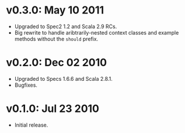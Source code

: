 v0.3.0: May 10 2011
===================

* Upgraded to Spec2 1.2 and Scala 2.9 RCs.
* Big rewrite to handle aribtrarily-nested context classes and example methods
  without the `should` prefix.

v0.2.0: Dec 02 2010
===================

* Upgraded to Specs 1.6.6 and Scala 2.8.1.
* Bugfixes.

v0.1.0: Jul 23 2010
===================

* Initial release.
